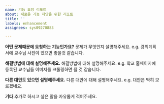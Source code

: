 ```yaml
---
name: 기능 요청 리포트
about: 새로운 기능 제안을 위한 리포트
title: ''
labels: enhancement
assignees: sys09270883

---
```


**어떤 문제때문에 요청하는 기능인가요?**
문제가 무엇인지 설명해주세요.
e.g. 
강의계획서에 교수님 사진이 있으면 좋을것 같습니다.

**해결방법에 대해 설명해주세요.**
해결방법에 대해 설명해주세요.
e.g.
학교 홈페이지에 등록된 교수님들 이미지를 크롤링하면 될 것 같습니다.

**다른 대안도 있으면 설명해주세요.**
다른 대안에 대해 설명해주세요.
e.g.
대안은 딱히 모르겠네요.

**기타**
추가로 하시고 싶은 말을 자유롭게 적어주세요.
